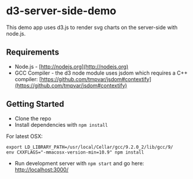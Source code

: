 # d3-server-side-demo

This demo app uses d3.js to render svg charts on the server-side with node.js.


## Requirements

* Node.js - [http://nodejs.org](http://nodejs.org)
* GCC Compiler - the d3 node module uses jsdom which requires a C++ compiler:
[https://github.com/tmpvar/jsdom#contextify](https://github.com/tmpvar/jsdom#contextify)


## Getting Started

* Clone the repo
* Install dependencies with `npm install`

For latest OSX:
```
export LD_LIBRARY_PATH=/usr/local/Cellar/gcc/9.2.0_2/lib/gcc/9/
env CXXFLAGS="-mmacosx-version-min=10.9" npm install
```

* Run development server with `npm start` and go here:
[http://localhost:3000/](http://localhost:3005/)
